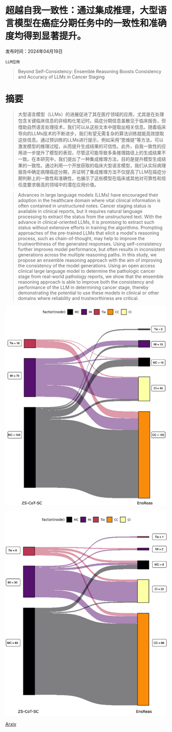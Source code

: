 # 超越自我一致性：通过集成推理，大型语言模型在癌症分期任务中的一致性和准确度均得到显著提升。

发布时间：2024年04月19日

`LLM应用`

> Beyond Self-Consistency: Ensemble Reasoning Boosts Consistency and Accuracy of LLMs in Cancer Staging

# 摘要

> 大型语言模型（LLMs）的进展促进了其在医疗领域的应用，尤其是在处理包含关键临床信息的非结构化笔记时。癌症分期信息虽散见于临床报告，但借助自然语言处理技术，我们可以从这些文本中提取出相关信息。随着临床导向的LLMs技术的不断进步，我们有望无需复杂的算法训练就能高效提取这些信息。通过预训练的LLMs进行提示，例如采用“思维链”等方法，可以激发模型的推理过程，从而提升生成结果的可信性。此外，自我一致性的应用进一步提升了模型的表现，尽管这可能导致多条推理路径上的生成结果不一致。在本研究中，我们提出了一种集成推理方法，目的是提升模型生成结果的一致性。通过利用一个开放获取的临床大型语言模型，我们从实际病理报告中确定病理癌症分期，并证明了集成推理方法不仅提高了LLM在癌症分期判断上的一致性和准确性，也展示了这些模型在临床或其他对可靠性和信任度要求极高的领域中的潜在应用价值。

> Advances in large language models (LLMs) have encouraged their adoption in the healthcare domain where vital clinical information is often contained in unstructured notes. Cancer staging status is available in clinical reports, but it requires natural language processing to extract the status from the unstructured text. With the advance in clinical-oriented LLMs, it is promising to extract such status without extensive efforts in training the algorithms. Prompting approaches of the pre-trained LLMs that elicit a model's reasoning process, such as chain-of-thought, may help to improve the trustworthiness of the generated responses. Using self-consistency further improves model performance, but often results in inconsistent generations across the multiple reasoning paths. In this study, we propose an ensemble reasoning approach with the aim of improving the consistency of the model generations. Using an open access clinical large language model to determine the pathologic cancer stage from real-world pathology reports, we show that the ensemble reasoning approach is able to improve both the consistency and performance of the LLM in determining cancer stage, thereby demonstrating the potential to use these models in clinical or other domains where reliability and trustworthiness are critical.

![超越自我一致性：通过集成推理，大型语言模型在癌症分期任务中的一致性和准确度均得到显著提升。](../../../paper_images/2404.13149/brca-t14-type-changes.png)

![超越自我一致性：通过集成推理，大型语言模型在癌症分期任务中的一致性和准确度均得到显著提升。](../../../paper_images/2404.13149/brca-n03-type-changes.png)

[Arxiv](https://arxiv.org/abs/2404.13149)